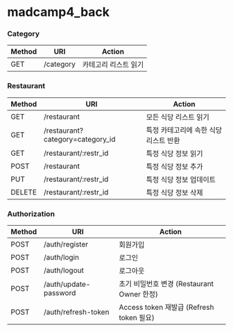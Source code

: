 # madcamp4_back

### Category

| Method | URI       | Action               |
| ------ | --------- | -------------------- |
| GET    | /category | 카테고리 리스트 읽기 |

### Restaurant

| Method | URI                              | Action                                |
| ------ | -------------------------------- | ------------------------------------- |
| GET    | /restaurant                      | 모든 식당 리스트 읽기                 |
| GET    | /restaurant?category=category_id | 특정 카테고리에 속한 식당 리스트 반환 |
| GET    | /restaurant/:restr_id            | 특정 식당 정보 읽기                   |
| POST   | /restaurant                      | 특정 식당 정보 추가                   |
| PUT    | /restaurant/:restr_id            | 특정 식당 정보 업데이트               |
| DELETE | /restaurant/:restr_id            | 특정 식당 정보 삭제                   |

### Authorization

| Method | URI                   | Action                                     |
| ------ | --------------------- | ------------------------------------------ |
| POST   | /auth/register        | 회원가입                                   |
| POST   | /auth/login           | 로그인                                     |
| POST   | /auth/logout          | 로그아웃                                   |
| POST   | /auth/update-password | 초기 비밀번호 변경 (Restaurant Owner 한정) |
| POST   | /auth/refresh-token   | Access token 재발급 (Refresh token 필요)   |

